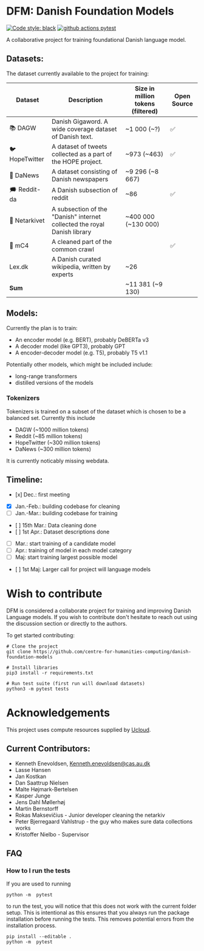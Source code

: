 
# DFM: Danish Foundation Models

[![Code style: black](https://img.shields.io/badge/Code%20Style-Black-black)](https://black.readthedocs.io/en/stable/the_black_code_style/current_style.html)
[![github actions pytest](https://github.com/centre-for-humanities-computing/danish-foundation-models/actions/workflows/pytest.yml/badge.svg)](https://github.com/centre-for-humanities-computing/danish-foundation-models/actions)

A collaborative project for training foundational Danish language model.

## Datasets:
The dataset currently available to the project for training:


| Dataset            | Description                                                              | Size in million tokens (filtered) | Open Source
| ------------------ | ------------------------------------------------------------------------ | ---------------------- |--------------
| :books: DAGW       | Danish Gigaword. A wide coverage dataset of Danish text.                 | \~1 000 (\~?)              | ✅
| :bird: HopeTwitter | A dataset of tweets collected as a part of the HOPE project.             | ~973 (~463)                       | ✅
| :newspaper: DaNews | A dataset consisting of Danish newspapers                                | ~9 296 (~8 667)                      |
| 🗯 Reddit-da        | A Danish subsection of reddit                                            | ~86                   | ✅
| :link: Netarkivet  | A subsection of the "Danish" internet collected the royal Danish library | ~400 000 (~130 000)                    |
| :link: mC4         | A cleaned part of the common crawl                                       |                        | ✅
| Lex.dk             | A Danish curated wikipedia, written by experts                           | ~26                    |
| **Sum**             |                                                                          | ~11 381 (~9 130)                    |



## Models:
Currently the plan is to train:

- An encoder model (e.g. BERT), probably DeBERTa v3
- A decoder model (like GPT3), probably GPT
- A encoder-decoder model (e.g. T5), probably T5 v1.1

Potentially other models, which might be included include:
- long-range transformers
- distilled versions of the models

### Tokenizers
Tokenizers is trained on a subset of the dataset which is chosen to be a balanced set. Currently this include
- DAGW (~1000 million tokens)
- Reddit (~85 million tokens)
- HopeTwitter (~300 million tokens)
- DaNews (~300 million tokens)

It is currently noticably missing webdata.

## Timeline:
- [x] Dec.: first meeting
- [x] Jan.-Feb.: building codebase for cleaning
- [ ] Jan.-Mar.: building codebase for training
- [ ] 15th Mar.: Data cleaning done
- [ ] 1st Apr.: Dataset descriptions done
- [ ] Mar.: start training of a candidate model
- [ ] Apr.: training of model in each model category
- [ ] Maj: start training largest possible model
- [ ] 1st Maj: Larger call for project will language models

# Wish to contribute
DFM is considered a collaborate project for training and improving Danish Language models. If you wish to contribute don't hesitate to reach out using the discussion section or directly to the authors.

To get started contributing:
```
# Clone the project
git clone https://github.com/centre-for-humanities-computing/danish-foundation-models

# Install libraries
pip3 install -r requirements.txt

# Run test suite (first run will download datasets)
python3 -m pytest tests
```

# Acknowledgements
This project uses compute resources supplied by [Ucloud](https://docs.cloud.sdu.dk/index.html).

## Current Contributors:
- Kenneth Enevoldsen, Kenneth.enevoldsen@cas.au.dk
- Lasse Hansen
- Jan Kostkan
- Dan Saattrup Nielsen
- Malte Højmark-Bertelsen
- Kasper Junge
- Jens Dahl Møllerhøj
- Martin Bernstorff
- Rokas Maksevičius - Junior developer cleaning the netarkiv
- Peter Bjerregaard Vahlstrup - the guy who makes sure data collections works
- Kristoffer Nielbo - Supervisor

## FAQ

### How to I run the tests
If you are used to running
```
python -m  pytest
```

to run the test, you will notice that this does not work with the current folder setup. This is intentional as this ensures that you always run the package installation before running the tests. This removes potential errors from the installation process.

```
pip install --editable .
python -m  pytest
```
